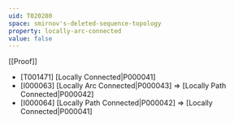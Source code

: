 ```yaml
---
uid: T020280
space: smirnov's-deleted-sequence-topology
property: locally-arc-connected
value: false
---
```

[[Proof]]

* [T001471] [Locally Connected|P000041]
* [I000063] [Locally Arc Connected|P000043] => [Locally Path Connected|P000042]
* [I000064] [Locally Path Connected|P000042] => [Locally Connected|P000041]

